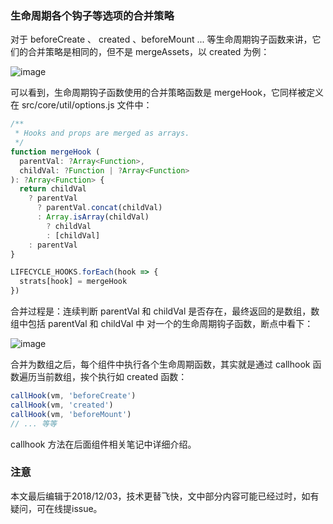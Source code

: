 ### 生命周期各个钩子等选项的合并策略

对于 beforeCreate 、 created 、beforeMount ... 等生命周期钩子函数来讲，它们的合并策略是相同的，但不是 mergeAssets，以 created 为例：

![image](https://github.com/zymfe/into-vue/blob/master/example/mergeOptions/8.jpg)

可以看到，生命周期钩子函数使用的合并策略函数是 mergeHook，它同样被定义在 src/core/util/options.js 文件中：

``` javascript
/**
 * Hooks and props are merged as arrays.
 */
function mergeHook (
  parentVal: ?Array<Function>,
  childVal: ?Function | ?Array<Function>
): ?Array<Function> {
  return childVal
    ? parentVal
      ? parentVal.concat(childVal)
      : Array.isArray(childVal)
        ? childVal
        : [childVal]
    : parentVal
}

LIFECYCLE_HOOKS.forEach(hook => {
  strats[hook] = mergeHook
})
```
合并过程是：连续判断 parentVal 和 childVal 是否存在，最终返回的是数组，数组中包括 parentVal 和 childVal 中 对一个的生命周期钩子函数，断点中看下：

![image](https://github.com/zymfe/into-vue/blob/master/example/mergeOptions/9.jpg)

合并为数组之后，每个组件中执行各个生命周期函数，其实就是通过 callhook 函数遍历当前数组，挨个执行如 created 函数：

``` javascript
callHook(vm, 'beforeCreate')
callHook(vm, 'created')
callHook(vm, 'beforeMount')
// ... 等等
```

callhook 方法在后面组件相关笔记中详细介绍。

### 注意
本文最后编辑于2018/12/03，技术更替飞快，文中部分内容可能已经过时，如有疑问，可在线提issue。